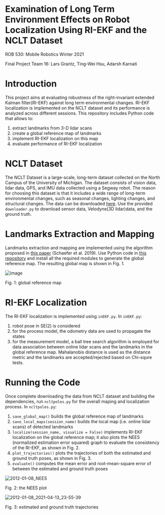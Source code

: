 # Examination of Long Term Environment Effects on Robot Localization Using RI-EKF and the NCLT Dataset
ROB 530: Mobile Robotics Winter 2021

Final Project Team 16: Lars Grantz, Ting-Wei Hsu, Adarsh Karnati

# Introduction
This project aims at evaluating robustness of the right-invariant extended Kalman filter(RI-EKF) against long term environmental changes. RI-EKF localization is implemented on the NCLT dataset and its performance is analyzed across different sessions. This repository includes Python code that allows to:
1. extract landmarks from 3-D lidar scans
2. create a global reference map of landmarks
3. implement RI-EKF localization on this map
4. evaluate performance of RI-EKF localization

# NCLT Dataset
The NCLT Dataset is a large-scale, long-term dataset collected on the North Campus of the University of Michigan. The dataset consists of vision data, lidar data, GPS, and IMU data collected using a Segway robot. The reason for choosing this dataset is that it includes a wide range of long-term environmental changes, such as seasonal changes, lighting changes, and structural changes. The data can be downloaded [here](http://robots.engin.umich.edu/nclt/index.html). Use the provided ```downloader.py``` to download sensor data, Velodyne(3D lidar)data, and the ground truth.

# Landmarks Extraction and Mapping
Landmarks extraction and mapping are implemented using the algorithm proposed in [this paper](http://ais.informatik.uni-freiburg.de/publications/papers/schaefer19ecmr.pdf) (Schaefer et al. 2019). Use Python code in [this repository](https://github.com/acschaefer/polex) and install all the required modules to generate the global reference map. The resulting global map is shown in Fig. 1.


![image](https://user-images.githubusercontent.com/78635240/114791206-1e886100-9d54-11eb-88e6-7f145a342863.png)

Fig. 1: global reference map

# RI-EKF Localization
The RI-EKF localization is implemented using ```inEKF.py```. In ```inEKF.py```:
1. robot pose in SE(2) is considered
2. for the process model, the odometry data are used to propagate the states
3. for the measurement model, a ball tree search algorithm is employed for data association between online lidar scans and the landmarks in the global reference map. Mahalanobis distance is used as the distance metric and the landmarks are accepted/rejected based on Chi-squre tests.

# Running the Code
Once complete downloading the data from NCLT dataset and building the dependencies, run ```ncltpoles.py``` for the overall maping and localization process. In ```ncltpoles.py```:
1. ```save_global_map()``` builds the global reference map of landmarks
2. ```save_local_maps(session_name)``` builds the local map (i.e. online lidar scans) of detected landmarks
3. ```localize(session_name, visualize = False)``` implements RI-EKF localization on the global reference map; it also plots the NEES (normalized estimation error squared) graph to evaluate the consistency of the RI-EKF, as shown in Fig. 2.
4. ```plot_trajectories()``` plots the trajectories of both the estimated and ground truth poses, as shown in Fig. 3.
5. ```evaluate()``` computes the mean error and root-mean-square error of between the estimated and ground truth poses


![2012-01-08_NEES](https://user-images.githubusercontent.com/78635240/114791112-e719b480-9d53-11eb-9be5-4881533e86b9.png)

Fig. 2: the NEES plot 

![2012-01-08_2021-04-13_23-55-39](https://user-images.githubusercontent.com/78635240/114791134-f7319400-9d53-11eb-87d9-6b327767e1c6.png)

Fig. 3: estimated and ground truth trajectories 
